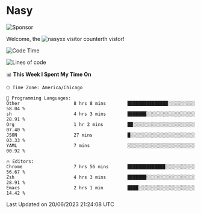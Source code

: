 # Nasy

<!--
<p align="center">
<img height="200" src="https://github-readme-stats.vercel.app/api?username=nasyxx&count_private=true&show_icons=true&theme=dracula&include_all_commits=true"/>
<img height="200" src="https://github-readme-stats.vercel.app/api/top-langs/?username=nasyxx&theme=dracula&hide=html,jupyter+notebook&count_private=true&show_icons=true"/>
</p>

  
----------------
-->

![Sponsor](https://img.shields.io/static/v1.svg?label=Sponsor&message=%E2%9D%A4&logo=GitHub&style=flat&color=pink)
 
Welcome, the ![nasyxx visitor counter](https://count.getloli.com/get/@nasyxx?theme=rule34)th vistor!
 
<!--START_SECTION:waka-->
![Code Time](http://img.shields.io/badge/Code%20Time-3%2C577%20hrs%2036%20mins-blue)

![Lines of code](https://img.shields.io/badge/From%20Hello%20World%20I%27ve%20Written-6.3%20million%20lines%20of%20code-blue)

📊 **This Week I Spent My Time On** 

```text
🕑︎ Time Zone: America/Chicago

💬 Programming Languages: 
Other                    8 hrs 8 mins        ███████████████░░░░░░░░░░   58.04 % 
sh                       4 hrs 3 mins        ███████░░░░░░░░░░░░░░░░░░   28.91 % 
Org                      1 hr 2 mins         ██░░░░░░░░░░░░░░░░░░░░░░░   07.40 % 
JSON                     27 mins             █░░░░░░░░░░░░░░░░░░░░░░░░   03.33 % 
YAML                     7 mins              ░░░░░░░░░░░░░░░░░░░░░░░░░   00.92 % 

🔥 Editors: 
Chrome                   7 hrs 56 mins       ██████████████░░░░░░░░░░░   56.67 % 
Zsh                      4 hrs 3 mins        ███████░░░░░░░░░░░░░░░░░░   28.91 % 
Emacs                    2 hrs 1 min         ████░░░░░░░░░░░░░░░░░░░░░   14.42 % 
```


 Last Updated on 20/06/2023 21:24:08 UTC
<!--END_SECTION:waka-->

<!-- ![visitors](https://visitor-badge.laobi.icu/badge?page_id=nasyxx.nasyxx) -->
